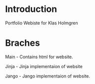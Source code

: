 # Introduction

Portfolio Webiste for Klas Holmgren


# Braches

Main - Contains html for website.

Jinja - Jinja implementaion of website

Jango - Jango implementaion of website.


